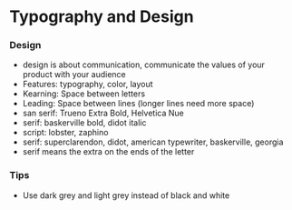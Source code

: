 # Typography and Design

### Design

* design is about communication, communicate the values of your product with your audience
* Features: typography, color, layout
* Kearning: Space between letters
* Leading: Space between lines \(longer lines need more space\)
* san serif: Trueno Extra Bold, Helvetica Nue
* serif: baskerville bold, didot italic
* script: lobster, zaphino
* serif: superclarendon, didot, american typewriter, baskerville, georgia
* serif means the extra on the ends of the letter

### Tips

* Use dark grey and light grey instead of black and white

